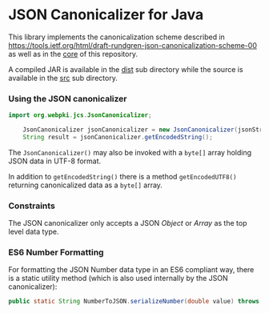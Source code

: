 # JSON Canonicalizer for Java
This library implements the canonicalization scheme described in
https://tools.ietf.org/html/draft-rundgren-json-canonicalization-scheme-00
as well as in the [core](https://github.com/cyberphone/json-canonicalization#json-canonicalization) of this repository.

A compiled JAR is available in the  [dist](dist) sub directory while the source is available in the [src](src) sub directory.

### Using the JSON canonicalizer

```java
import org.webpki.jcs.JsonCanonicalizer;

    JsonCanonicalizer jsonCanonicalizer = new JsonCanonicalizer(jsonString);
    String result = jsonCanonicalizer.getEncodedString();

```
The `JsonCanonicalizer()` may also be invoked with a `byte[]` array holding JSON data in UTF-8 format.

In addition to `getEncodedString()` there is a method `getEncodedUTF8()` returning canonicalized data as
a `byte[]` array.

### Constraints
The JSON canonicalizer only accepts a JSON _Object_ or _Array_ as the top level data type.

### ES6 Number Formatting
For formatting the JSON Number data type in an ES6 compliant way, there is a static utility method
(which is also used internally by the JSON canonicalizer):
```java
public static String NumberToJSON.serializeNumber(double value) throws IOException;
```
